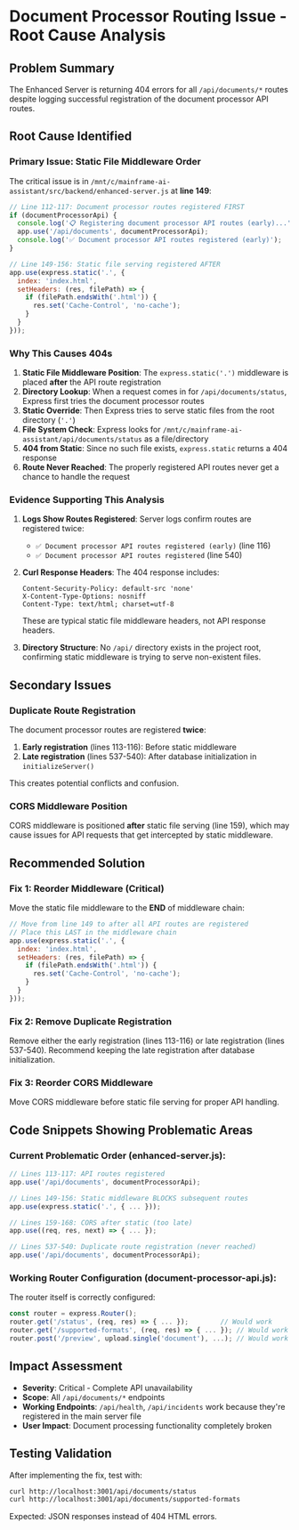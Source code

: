 # Document Processor Routing Issue - Root Cause Analysis

## Problem Summary
The Enhanced Server is returning 404 errors for all `/api/documents/*` routes despite logging successful registration of the document processor API routes.

## Root Cause Identified

### Primary Issue: Static File Middleware Order
The critical issue is in `/mnt/c/mainframe-ai-assistant/src/backend/enhanced-server.js` at **line 149**:

```javascript
// Line 112-117: Document processor routes registered FIRST
if (documentProcessorApi) {
  console.log('📋 Registering document processor API routes (early)...');
  app.use('/api/documents', documentProcessorApi);
  console.log('✅ Document processor API routes registered (early)');
}

// Line 149-156: Static file serving registered AFTER
app.use(express.static('.', {
  index: 'index.html',
  setHeaders: (res, filePath) => {
    if (filePath.endsWith('.html')) {
      res.set('Cache-Control', 'no-cache');
    }
  }
}));
```

### Why This Causes 404s

1. **Static File Middleware Position**: The `express.static('.')` middleware is placed **after** the API route registration
2. **Directory Lookup**: When a request comes in for `/api/documents/status`, Express first tries the document processor routes
3. **Static Override**: Then Express tries to serve static files from the root directory (`'.'`)
4. **File System Check**: Express looks for `/mnt/c/mainframe-ai-assistant/api/documents/status` as a file/directory
5. **404 from Static**: Since no such file exists, `express.static` returns a 404 response
6. **Route Never Reached**: The properly registered API routes never get a chance to handle the request

### Evidence Supporting This Analysis

1. **Logs Show Routes Registered**: Server logs confirm routes are registered twice:
   - `✅ Document processor API routes registered (early)` (line 116)
   - `✅ Document processor API routes registered` (line 540)

2. **Curl Response Headers**: The 404 response includes:
   ```
   Content-Security-Policy: default-src 'none'
   X-Content-Type-Options: nosniff
   Content-Type: text/html; charset=utf-8
   ```
   These are typical static file middleware headers, not API response headers.

3. **Directory Structure**: No `/api/` directory exists in the project root, confirming static middleware is trying to serve non-existent files.

## Secondary Issues

### Duplicate Route Registration
The document processor routes are registered **twice**:
1. **Early registration** (lines 113-116): Before static middleware
2. **Late registration** (lines 537-540): After database initialization in `initializeServer()`

This creates potential conflicts and confusion.

### CORS Middleware Position
CORS middleware is positioned **after** static file serving (line 159), which may cause issues for API requests that get intercepted by static middleware.

## Recommended Solution

### Fix 1: Reorder Middleware (Critical)
Move the static file middleware to the **END** of middleware chain:

```javascript
// Move from line 149 to after all API routes are registered
// Place this LAST in the middleware chain
app.use(express.static('.', {
  index: 'index.html',
  setHeaders: (res, filePath) => {
    if (filePath.endsWith('.html')) {
      res.set('Cache-Control', 'no-cache');
    }
  }
}));
```

### Fix 2: Remove Duplicate Registration
Remove either the early registration (lines 113-116) or late registration (lines 537-540).
Recommend keeping the late registration after database initialization.

### Fix 3: Reorder CORS Middleware
Move CORS middleware before static file serving for proper API handling.

## Code Snippets Showing Problematic Areas

### Current Problematic Order (enhanced-server.js):
```javascript
// Lines 113-117: API routes registered
app.use('/api/documents', documentProcessorApi);

// Lines 149-156: Static middleware BLOCKS subsequent routes
app.use(express.static('.', { ... }));

// Lines 159-168: CORS after static (too late)
app.use((req, res, next) => { ... });

// Lines 537-540: Duplicate route registration (never reached)
app.use('/api/documents', documentProcessorApi);
```

### Working Router Configuration (document-processor-api.js):
The router itself is correctly configured:
```javascript
const router = express.Router();
router.get('/status', (req, res) => { ... });        // Would work
router.get('/supported-formats', (req, res) => { ... }); // Would work
router.post('/preview', upload.single('document'), ...); // Would work
```

## Impact Assessment
- **Severity**: Critical - Complete API unavailability
- **Scope**: All `/api/documents/*` endpoints
- **Working Endpoints**: `/api/health`, `/api/incidents` work because they're registered in the main server file
- **User Impact**: Document processing functionality completely broken

## Testing Validation
After implementing the fix, test with:
```bash
curl http://localhost:3001/api/documents/status
curl http://localhost:3001/api/documents/supported-formats
```

Expected: JSON responses instead of 404 HTML errors.